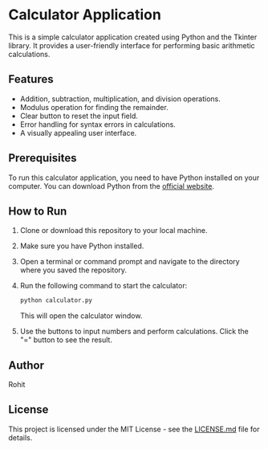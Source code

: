 
# Calculator Application

This is a simple calculator application created using Python and the Tkinter library. It provides a user-friendly interface for performing basic arithmetic calculations.

## Features

- Addition, subtraction, multiplication, and division operations.
- Modulus operation for finding the remainder.
- Clear button to reset the input field.
- Error handling for syntax errors in calculations.
- A visually appealing user interface.

## Prerequisites

To run this calculator application, you need to have Python installed on your computer. You can download Python from the [official website](https://www.python.org/downloads/).

## How to Run

1. Clone or download this repository to your local machine.

2. Make sure you have Python installed.

3. Open a terminal or command prompt and navigate to the directory where you saved the repository.

4. Run the following command to start the calculator:

   ```bash
   python calculator.py
   ```

   This will open the calculator window.

5. Use the buttons to input numbers and perform calculations. Click the "=" button to see the result.

## Author

Rohit

## License

This project is licensed under the MIT License - see the [LICENSE.md](LICENSE.md) file for details.
```

